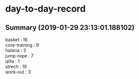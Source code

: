 # day-to-day-record  
## Summary  (2019-01-29 23:13:01.188102)  
basket : 16  
core-training : 9  
hatena : 3  
jump-rope : 7  
qiita : 1  
strech : 19  
work-out : 3  
